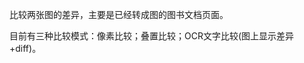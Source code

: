 
比较两张图的差异，主要是已经转成图的图书文档页面。

目前有三种比较模式：像素比较；叠置比较；OCR文字比较(图上显示差异+diff)。

<!--
1. 键盘快捷键及其功能
|快捷键 | 功能（默认对A图，加Ctrl后同时针对A、B图）|
| ---     | ---      |
| PgUp| 上翻页 |
| PgDn    | 下翻页   |
| Left    | 左移     |
| Right   | 右移     |
| Up      | 上移     |
| Down    | 下移     |
| Shift + | 放大     |
| Shift - | 缩小     |
| tab     | 切换图层 |
 -->

